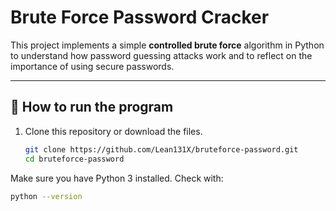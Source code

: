 # Brute Force Password Cracker

This project implements a simple **controlled brute force** algorithm in Python to understand how password guessing attacks work and to reflect on the importance of using secure passwords.

---

## 🚀 How to run the program

1. Clone this repository or download the files.
   ```bash
   git clone https://github.com/Lean131X/bruteforce-password.git
   cd bruteforce-password
Make sure you have Python 3 installed.
Check with:
```bash
python --version
